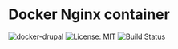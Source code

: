 # Docker Nginx container


[![docker-drupal](https://img.shields.io/badge/spy86-nginx-blue.svg)](https://cloud.docker.com/repository/docker/spy86/nginx) [![License: MIT](https://img.shields.io/badge/License-MIT-yellow.svg)](https://opensource.org/licenses/MIT) [![Build Status](https://dev.azure.com/DevOpsSysOps/Docker/_apis/build/status/Build-docker-nginx)](https://dev.azure.com/DevOpsSysOps/Docker/_build/latest?definitionId=13)

